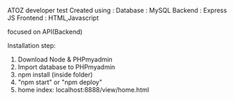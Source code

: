 ATOZ developer test
Created using :
Database : MySQL
Backend : Express JS
Frontend : HTML,Javascript

focused on API(Backend)

Installation step:

1. Download Node & PHPmyadmin
2. Import database to PHPmyadmin
3. npm install (inside folder)
4. "npm start" or "npm deploy"
5. home index: localhost:8888/view/home.html
